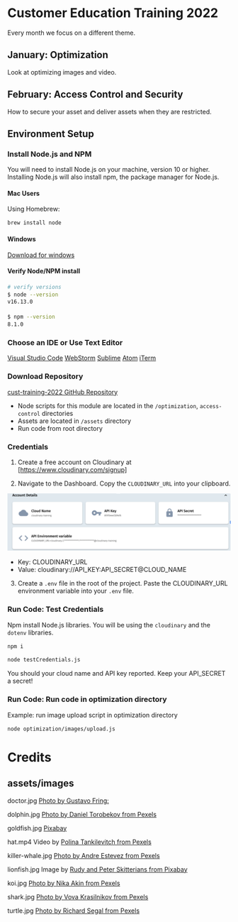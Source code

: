 # Customer Education Training 2022

Every month we focus on a different theme.

## January: Optimization

Look at optimizing images and video.

## February: Access Control and Security

How to secure your asset and deliver assets when they are restricted.

## Environment Setup

### Install Node.js and NPM
You will need to install Node.js on your machine, version 10 or higher.
 Installing Node.js will also install npm, the package manager for Node.js.

#### Mac Users
Using Homebrew:

```bash
brew install node
```

#### Windows
[Download for windows](https://nodejs.org/en/download/)

#### Verify Node/NPM install

```bash
# verify versions
$ node --version
v16.13.0

$ npm --version
8.1.0
```

### Choose an IDE or Use Text Editor

[Visual Studio Code](https://code.visualstudio.com/download)
[WebStorm](https://www.jetbrains.com/webstorm/)
[Sublime](https://www.sublimetext.com/)
[Atom](https://atom.io/)
[iTerm](https://iterm2.com/)

### Download Repository

[cust-training-2022 GitHub Repository](https://github.com/cloudinary-training/cust-training-2022)

- Node scripts for this module are located in the  `/optimization`, `access-control` directories
- Assets are located in `/assets` directory
- Run code from root directory 

### Credentials

1. Create a free account on Cloudinary at [https://www.cloudinary.com/signup]

2. Navigate to the Dashboard. Copy the `CLOUDINARY_URL` into your clipboard.

![Dashboard](./assets/env_variable.png)

- Key: CLOUDINARY_URL
- Value: cloudinary://API_KEY:API_SECRET@CLOUD_NAME


3. Create a `.env` file in the root of the project. Paste the CLOUDINARY_URL environment variable into your `.env` file.

### Run Code: Test Credentials

Npm install Node.js libraries. You will be using the `cloudinary` and the `dotenv` libraries.

```bash
npm i
```

```bash
node testCredentials.js
```
You should your cloud name and API key reported.  Keep your API_SECRET a secret!

### Run Code: Run code in optimization directory
Example: run image upload script in optimization directory

```bash
node optimization/images/upload.js
```



# Credits 

## assets/images  


doctor.jpg [Photo by Gustavo Fring:](https://www.pexels.com/photo/crop-doctor-in-medical-uniform-with-stethoscope-standing-in-clinic-corridor-4173251/)

dolphin.jpg [Photo by Daniel Torobekov from Pexels](https://www.pexels.com/photo/lonely-dolphin-in-blue-water-4886378/)

goldfish.jpg [Pixabay](https://pixabay.com/photos/goldfish-carp-fish-1900832/)  

hat.mp4 Video by [Polina Tankilevitch from Pexels](https://www.pexels.com/video/woman-fitting-clothes-in-front-of-a-mirror-5585950/)
 
killer-whale.jpg  [Photo by Andre Estevez from Pexels](https://www.pexels.com/photo/grayscale-photo-of-body-of-water-3309865/)  

lionfish.jpg Image by [Rudy and Peter Skitterians from Pixabay](https://pixabay.com/users/skitterphoto-324082)

koi.jpg  [Photo by Nika Akin from Pexels](https://pixabay.com/photos/koi-fish-minimal-minimalistic-in-4543131/)

shark.jpg  [Photo by Vova Krasilnikov from Pexels](https://www.pexels.com/photo/big-shark-underwater-2747248/)

turtle.jpg [Photo by Richard Segal from Pexels](https://www.pexels.com/photo/black-and-white-turtle-1618606/)
 

 



